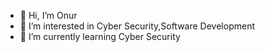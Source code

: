 - 👋 Hi, I’m Onur
- 👀 I’m interested in Cyber Security,Software Development
- 🌱 I’m currently learning Cyber Security
<!---
onurvuran/onurvuran is a ✨ special ✨ repository because its `README.md` (this file) appears on your GitHub profile.
You can click the Preview link to take a look at your changes.
--->
